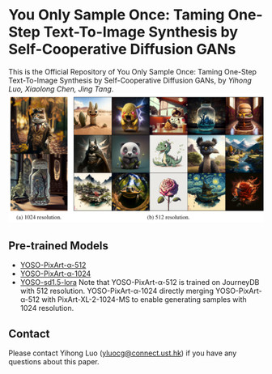 # You Only Sample Once: Taming One-Step Text-To-Image Synthesis by Self-Cooperative Diffusion GANs

This is the Official Repository of  You Only Sample Once: Taming One-Step Text-To-Image Synthesis by Self-Cooperative Diffusion GANs, by *Yihong Luo, Xiaolong Chen, Jing Tang*.
![overview](overview.jpg)

## Pre-trained Models
- [YOSO-PixArt-α-512](https://huggingface.co/Luo-Yihong/yoso_pixart512)
- [YOSO-PixArt-α-1024](https://huggingface.co/Luo-Yihong/yoso_pixart1024)
- [YOSO-sd1.5-lora](https://huggingface.co/Luo-Yihong/yoso_sd1.5_lora)
Note that YOSO-PixArt-α-512 is trained on JourneyDB with 512 resolution. YOSO-PixArt-α-1024 directly merging YOSO-PixArt-α-512 with PixArt-XL-2-1024-MS to enable generating samples with 1024 resolution.

## Contact
Please contact Yihong Luo (yluocg@connect.ust.hk) if you have any questions about this paper.

